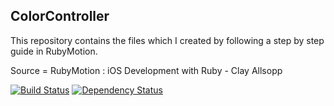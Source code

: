 ColorController
-----
This repository contains the files which I created by following a step by step guide in RubyMotion.

Source = RubyMotion : iOS Development with Ruby - Clay Allsopp

[![Build Status](https://travis-ci.org/shigemk2/ColorViewer.png)](https://travis-ci.org/shigemk2/ColorViewer)
[![Dependency Status](https://gemnasium.com/shigemk2/ColorViewer.png)](https://gemnasium.com/shigemk2/ColorViewer)
